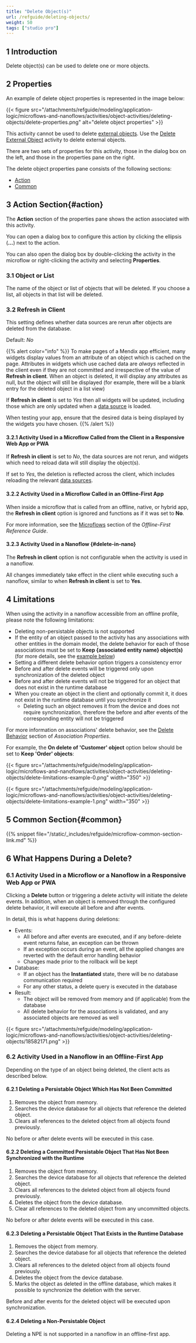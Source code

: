 ```yaml
---
title: "Delete Object(s)"
url: /refguide/deleting-objects/
weight: 50
tags: ["studio pro"]
---
```


## 1 Introduction

Delete object(s) can be used to delete one or more objects.

## 2 Properties

An example of delete object properties is represented in the image below:

{{< figure src="/attachments/refguide/modeling/application-logic/microflows-and-nanoflows/activities/object-activities/deleting-objects/delete-properties.png" alt="delete object properties" >}}

This activity cannot be used to delete [external objects](/refguide/external-entities/). Use the [Delete External Object](/refguide/delete-external-object/) activity to delete external objects.

There are two sets of properties for this activity, those in the dialog box on the left, and those in the properties pane on the right.

The delete object properties pane consists of the following sections:

* [Action](#action)
* [Common](#common)

## 3 Action Section{#action}

The **Action** section of the properties pane shows the action associated with this activity.

You can open a dialog box to configure this action by clicking the ellipsis (**…**) next to the action.

You can also open the dialog box by double-clicking the activity in the microflow or right-clicking the activity and selecting **Properties**.

### 3.1 Object or List

The name of the object or list of objects that will be deleted. If you choose a list, all objects in that list will be deleted.

### 3.2 Refresh in Client

This setting defines whether data sources are rerun after objects are deleted from the database.

Default: *No*

{{% alert color="info" %}}
To make pages of a Mendix app efficient, many widgets display values from an attribute of an object which is cached on the page. Attributes in widgets which use cached data are *always* reflected in the client even if they are not committed and irrespective of the value of **Refresh in client**. When an object is deleted, it will display any attributes as null, but the object will still be displayed (for example, there will be a blank entry for the deleted object in a list view) 

If **Refresh in client** is set to *Yes* then all widgets will be updated, including those which are only updated when a [data source](/refguide/data-sources/) is loaded. 

When testing your app, ensure that the desired data is being displayed by the widgets you have chosen.
{{% /alert %}}

#### 3.2.1 Activity Used in a Microflow Called from the Client in a Responsive Web App or PWA

If **Refresh in client** is set to *No*, the data sources are not rerun, and widgets which need to reload data will still display the object(s).

If set to *Yes*, the deletion is reflected across the client, which includes reloading the relevant [data sources](/refguide/data-sources/).

#### 3.2.2 Activity Used in a Microflow Called in an Offline-First App

When inside a microflow that is called from an offline, native, or hybrid app, the **Refresh in client** option is ignored and functions as if it was set to **No**.

For more information, see the [Microflows](/refguide/offline-first/#microflows) section of the *Offline-First Reference Guide*.

#### 3.2.3 Activity Used in a Nanoflow {#delete-in-nano}

The **Refresh in client** option is not configurable when the activity is used in a nanoflow. 

All changes immediately take effect in the client while executing such a nanoflow, similar to when **Refresh in client** is set to **Yes**.

## 4 Limitations

When using the activity in a nanoflow accessible from an offline profile, please note the following limitations:

* Deleting non-persistable objects is not supported
* If the entity of an object passed to the activity has any associations with other entities in the domain model, the delete behavior for each of those associations must be set to **Keep {associated entity name} object(s)** (for more details, see the [example below](#delete-example))
* Setting a different delete behavior option triggers a consistency error
* Before and after delete events will be triggered only upon synchronization of the deleted object
* Before and after delete events will not be triggered for an object that does not exist in the runtime database
*  When you create an object in the client and optionally commit it, it does not exist in the runtime database until you synchronize it
	* Deleting such an object removes it from the device and does not require synchronization, therefore the before and after events of the corresponding entity will not be triggered

For more information on associations' delete behavior, see the [Delete Behavior](/refguide/association-properties/#delete-behavior) section of *Association Properties*.

<a name="delete-example"></a> For example, the **On delete of 'Customer' object** option below should be set to **Keep 'Order' objects**:

{{< figure src="/attachments/refguide/modeling/application-logic/microflows-and-nanoflows/activities/object-activities/deleting-objects/delete-limitations-example-0.png"   width="350"  >}}

{{< figure src="/attachments/refguide/modeling/application-logic/microflows-and-nanoflows/activities/object-activities/deleting-objects/delete-limitations-example-1.png"   width="350"  >}}

## 5 Common Section{#common}

{{% snippet file="/static/_includes/refguide/microflow-common-section-link.md" %}}

## 6 What Happens During a Delete? 

### 6.1 Activity Used in a Microflow or a Nanoflow in a Responsive Web App or PWA

Clicking a **Delete** button or triggering a delete activity will initiate the delete events. In addition, when an object is removed through the configured delete behavior, it will execute all before and after events.

In detail, this is what happens during deletions:

* Events:
	* All before and after events are executed, and if any before-delete event returns false, an exception can be thrown
	* If an exception occurs during an event, all the applied changes are reverted with the default error handling behavior
	* Changes made prior to the rollback will be kept
* Database:
	* If an object has the **Instantiated** state, there will be no database communication required
	* For any other status, a delete query is executed in the database
* Result:
	* The object will be removed from memory and (if applicable) from the database
	* All delete behavior for the associations is validated, and any associated objects are removed as well

{{< figure src="/attachments/refguide/modeling/application-logic/microflows-and-nanoflows/activities/object-activities/deleting-objects/18582171.png" >}}

### 6.2 Activity Used in a Nanoflow in an Offline-First App 

Depending on the type of an object being deleted, the client acts as described below.

#### 6.2.1 Deleting a Persistable Object Which Has Not Been Committed  

1. Removes the object from memory.
1. Searches the device database for all objects that reference the deleted object.
1. Clears all references to the deleted object from all objects found previously.

No before or after delete events will be executed in this case.

#### 6.2.2 Deleting a Committed Persistable Object That Has Not Been Synchronized with the Runtime

1. Removes the object from memory.
1. Searches the device database for all objects that reference the deleted object.
1. Clears all references to the deleted object from all objects found previously.
1. Deletes the object from the device database.
1. Clear all references to the deleted object from any uncommitted objects.

No before or after delete events will be executed in this case.

#### 6.2.3 Deleting a Persistable Object That Exists in the Runtime Database

1. Removes the object from memory.
1. Searches the device database for all objects that reference the deleted object.
1. Clears all references to the deleted object from all objects found previously.
1. Deletes the object from the device database.
1. Marks the object as deleted in the offline database, which makes it possible to synchronize the deletion with the server.

Before and after events for the deleted object will be executed upon synchronization.

#### 6.2.4 Deleting a Non-Persistable Object

Deleting a NPE is not supported in a nanoflow in an offline-first app.
